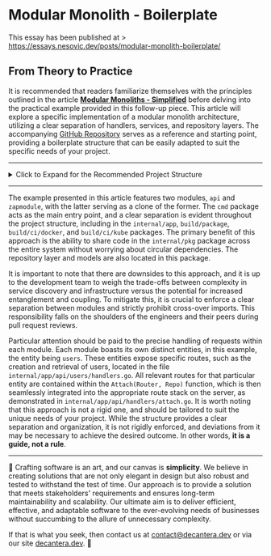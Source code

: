 # Modular Monolith - Boilerplate

This essay has been published at > https://essays.nesovic.dev/posts/modular-monolith-boilerplate/
## From Theory to Practice

It is recommended that readers familiarize themselves with the principles outlined in the article **[Modular Monoliths - Simplified](https://essays.nesovic.dev/posts/modular-monoliths/)** before delving into the practical example provided in this follow-up piece. This article will explore a specific implementation of a modular monolith architecture, utilizing a clear separation of handlers, services, and repository layers. The accompanying [GitHub Repository](https://github.com/kaynetik/modular-monolith-example/) serves as a reference and starting point, providing a boilerplate structure that can be easily adapted to suit the specific needs of your project.

-----

<details><summary>Click to Expand for the Recommended Project Structure</summary>
<p>

#### Example Project Structure for a Modular Monolith

```bash
.
├── Makefile
├── README.md
├── build
│   ├── certs
│   ├── ci
│   │   ├── docker
│   │   │   ├── api
│   │   │   │   └── Dockerfile
│   │   │   └── zapmodule
│   │   │       └── Dockerfile
│   │   └── kube
│   │       ├── api
│   │       │   └── deployment.yaml
│   │       └── zapmodule
│   │           └── deployment.yaml
│   ├── config
│   │   └── redis.conf
│   └── package
│       ├── api
│       └── zapmodule
├── cmd
│   ├── api
│   │   └── main.go
│   └── zapmodule
│       └── main.go
├── docker-compose.yml
├── docs
├── go.mod
├── go.sum
├── internal
│   ├── app
│   │   ├── api
│   │   │   ├── handlers
│   │   │   │   └── attach.go
│   │   │   └── users
│   │   │       ├── create-user.go
│   │   │       ├── get-user.go
│   │   │       ├── handlers.go
│   │   │       └── service.go
│   │   ├── errors
│   │   │   └── errors.go
│   │   └── zapmodule
│   │       ├── handlers
│   │       │   └── attach.go
│   │       └── users
│   │           ├── create-user.go
│   │           ├── get-user.go
│   │           ├── handlers.go
│   │           └── service.go
│   └── pkg
│       ├── auth
│       │   └── authorize.go
│       ├── config
│       │   ├── env.go
│       │   └── server.go
│       ├── email
│       │   └── sender.go
│       ├── env
│       │   ├── env.go
│       │   └── vars.go
│       ├── jwt
│       │   ├── jwt.go
│       │   ├── jwt_test.go
│       │   └── suite_setup_test.go
│       ├── middleware
│       │   └── auth.go
│       ├── models
│       │   ├── base.go
│       │   ├── migration.go
│       │   └── user.go
│       ├── server
│       │   └── server.go
│       └── storage
│           ├── migrations
│           │   ├── 000-table-migrations.sql
│           │   └── 001-api-tables.sql
│           ├── postgres
│           │   └── db.go
│           ├── storage.go
│           ├── storage_suite_setup_test.go
│           ├── user.go
│           └── user_test.go
└── tests
    └── test_case.go
```

</p>
</details>

-----

The example presented in this article features two modules, `api` and `zapmodule`, with the latter serving as a clone of the former. The `cmd` package acts as the main entry point, and a clear separation is evident throughout the project structure, including in the `internal/app`, `build/package`, `build/ci/docker`, and `build/ci/kube` packages. The primary benefit of this approach is the ability to share code in the `internal/pkg` package across the entire system without worrying about circular dependencies. The repository layer and models are also located in this package.

It is important to note that there are downsides to this approach, and it is up to the development team to weigh the trade-offs between complexity in service discovery and infrastructure versus the potential for increased entanglement and coupling. To mitigate this, it is crucial to enforce a clear separation between modules and strictly prohibit cross-over imports. This responsibility falls on the shoulders of the engineers and their peers during pull request reviews.

Particular attention should be paid to the precise handling of requests within each module. Each module boasts its own distinct entities, in this example, the entity being `users`. These entities expose specific routes, such as the creation and retrieval of users, located in the file `internal/app/api/users/handlers.go`. All relevant routes for that particular entity are contained within the `Attach(Router, Repo)` function, which is then seamlessly integrated into the appropriate route stack on the server, as demonstrated in `internal/app/api/handlers/attach.go`. It is worth noting that this approach is not a rigid one, and should be tailored to suit the unique needs of your project. While the structure provides a clear separation and organization, it is not rigidly enforced, and deviations from it may be necessary to achieve the desired outcome. In other words, **it is a guide, not a rule**.

-----

🎨 Crafting software is an art, and our canvas is **simplicity**. We believe in creating solutions that are not only elegant in design but also robust and tested to withstand the test of time. Our approach is to provide a solution that meets stakeholders' requirements and ensures long-term maintainability and scalability. Our ultimate aim is to deliver efficient, effective, and adaptable software to the ever-evolving needs of businesses without succumbing to the allure of unnecessary complexity.

If that is what you seek, then contact us at [contact@decantera.dev](mailto:contact@decantera.dev) or via our site [decantera.dev](https://decantera.dev). 🚀
